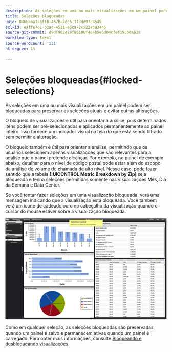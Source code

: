 ```yaml
---
description: As seleções em uma ou mais visualizações em um painel podem ser bloqueadas para preservar as seleções atuais e evitar outras alterações.
title: Seleções bloqueadas
uuid: 0466baa1-6ffb-4b7b-8dc6-118de97c8549
exl-id: eaffe761-b2ac-4521-85ca-2c5227da3445
source-git-commit: d9df90242ef96188f4e4b5e6d04cfef196b0a628
workflow-type: tm+mt
source-wordcount: '231'
ht-degree: 1%

---
```


# Seleções bloqueadas{#locked-selections}

As seleções em uma ou mais visualizações em um painel podem ser bloqueadas para preservar as seleções atuais e evitar outras alterações.

O bloqueio de visualizações é útil para orientar a análise, pois determinados itens podem ser pré-selecionados e aplicados permanentemente ao painel inteiro. Isso fornece um indicador visual na tela do que está sendo filtrado sem permitir a alteração.

O bloqueio também é útil para orientar a análise, permitindo que os usuários selecionem apenas visualizações que são relevantes para a análise que o painel pretende alcançar. Por exemplo, no painel de exemplo abaixo, detalhar para o nível de código postal pode estar além do escopo da análise de volume de chamada de alto nível. Nesse caso, pode fazer sentido que a tabela **[!UICONTROL Metric Breakdown by Zip]** seja bloqueada e tenha seleções permitidas somente nas visualizações Mês, Dia da Semana e Data Center.

Se você tentar fazer seleções em uma visualização bloqueada, verá uma mensagem indicando que a visualização está bloqueada. Você também verá um ícone de cadeado ouro no cabeçalho da visualização quando o cursor do mouse estiver sobre a visualização bloqueada.

![](assets/selection_locked.png)

Como em qualquer seleção, as seleções bloqueadas são preservadas quando um painel é salvo e permanecem ativas quando um painel é carregado. Para obter mais informações, consulte [Bloqueando e desbloqueando visualizações](../../../home/c-adobe-data-workbench-dashboard/c-visualizations/c-manipulating-visualizations/c-locking-and-unlocking-visualizations.md#concept-9215bcdd5bb44dee8d92ef0cc82f44d2).

